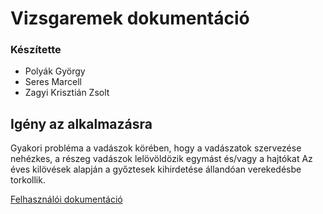 # Vizsgaremek dokumentáció

### Készítette
* Polyák György
* Seres Marcell
* Zagyi Krisztián Zsolt <br>


## Igény az alkalmazásra

Gyakori probléma a vadászok körében, 
hogy a vadászatok szervezése nehézkes, a részeg vadászok
lelövöldözik egymást és/vagy a hajtókat
Az éves kilövések alapján a győztesek kihirdetése
állandóan verekedésbe torkollik.


[Felhasználói dokumentáció](user-documentation.md) <br> 





